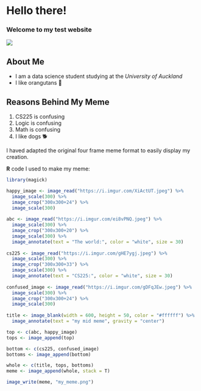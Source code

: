 # Hello there!

### Welcome to my test website
![](https://media2.giphy.com/media/LIzcoQmSd8xd1adCLy/200.gif)

## About Me
* I am a data science student studying at the *University of Auckland*
* I like orangutans 🦧 

## Reasons Behind My Meme
1. CS225 is confusing
2. Logic is confusing
3. Math is confusing
4. I like dogs 🐕 



I haved adapted the original four frame meme format to easily display my creation.

**R** code I used to make my meme:
```r
library(magick)

happy_image <- image_read("https://i.imgur.com/XiActUT.jpeg") %>%
  image_scale(300) %>%
  image_crop("300x300+24") %>%
  image_scale(300)
  
abc <- image_read("https://i.imgur.com/ei8vPNQ.jpeg") %>%
  image_scale(300) %>%
  image_crop("300x300+20") %>%
  image_scale(300) %>%
  image_annotate(text = "The world:", color = "white", size = 30)
  
cs225 <- image_read("https://i.imgur.com/gHE7ygj.jpeg") %>%
  image_scale(300) %>%
  image_crop("300x300+33") %>%
  image_scale(300) %>%
  image_annotate(text = "CS225:", color = "white", size = 30)
  
confused_image <- image_read("https://i.imgur.com/gDFqJEw.jpeg") %>%
  image_scale(300) %>%
  image_crop("300x300+24") %>%
  image_scale(300)
  
title <- image_blank(width = 600, height = 50, color = "#ffffff") %>%
  image_annotate(text = "my mid meme", gravity = "center")

top <- c(abc, happy_image)
tops <- image_append(top)

bottom <- c(cs225, confused_image)
bottoms <- image_append(bottom)

whole <- c(title, tops, bottoms)
meme <- image_append(whole, stack = T)

image_write(meme, "my_meme.png")
```
